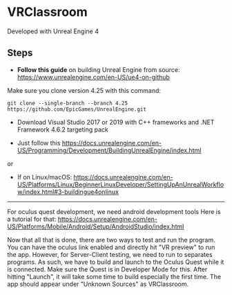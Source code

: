 # VRClassroom

Developed with Unreal Engine 4


## Steps

- **Follow this guide** on building Unreal Engine from source: https://www.unrealengine.com/en-US/ue4-on-github

Make sure you clone version 4.25 with this command:

```git clone --single-branch --branch 4.25 https://github.com/EpicGames/UnrealEngine.git```

- Download Visual Studio 2017 or 2019 with C++ frameworks and .NET Framework 4.6.2 targeting pack

- Just follow this https://docs.unrealengine.com/en-US/Programming/Development/BuildingUnrealEngine/index.html

or

- If on Linux/macOS: https://docs.unrealengine.com/en-US/Platforms/Linux/BeginnerLinuxDeveloper/SettingUpAnUnrealWorkflow/index.html#3-buildingue4onlinux

***

For oculus quest development, we need android development tools
Here is a tutorial for that: https://docs.unrealengine.com/en-US/Platforms/Mobile/Android/Setup/AndroidStudio/index.html

Now that all that is done, there are two ways to test and run the program. You can have the oculus link enabled and directly hit "VR preview" to run the app.
However, for Server-Client testing, we need to run to separates programs. As such, we have to build and launch to the Oculus Quest while it is connected. Make sure the Quest is in Developer Mode for this.
After hitting "Launch", it will take some time to build especially the first time. The app should appear under "Unknown Sources" as VRClassroom.
